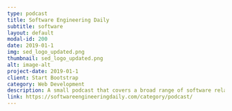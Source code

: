 ```yaml
---
type: podcast
title: Software Engineering Daily
subtitle: software
layout: default
modal-id: 200
date: 2019-01-1
img: sed_logo_updated.png
thumbnail: sed_logo_updated.png
alt: image-alt
project-date: 2019-01-1
client: Start Bootstrap
category: Web Development
description: A small podcast that covers a broad range of software related subjects.
link: https://softwareengineeringdaily.com/category/podcast/
---
```

